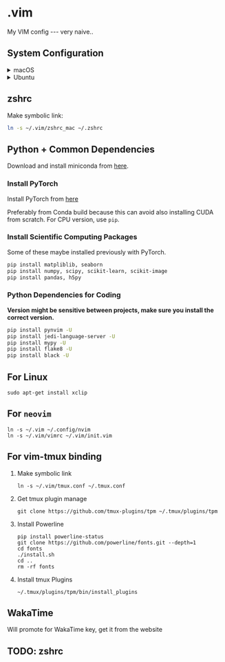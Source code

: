 # .vim
My VIM config --- very naive..

## System Configuration

<details>
  <summary>macOS</summary>

  ### Install homebrew
  ```bash
  /bin/bash -c "$(curl -fsSL https://raw.githubusercontent.com/Homebrew/install/HEAD/install.sh)"
  ```

  ### Install software

  ```bash
  brew install automake bison cmake ffmpeg gcc git libuv neovim pdf2htmlex tmux wget zeromq
  ```
  
</details>

<details>
  <summary>Ubuntu</summary>
</details>

## zshrc

Make symbolic link:
```bash
ln -s ~/.vim/zshrc_mac ~/.zshrc
```

## Python + Common Dependencies

Download and install miniconda from [here](https://docs.conda.io/en/latest/miniconda.html).

### Install PyTorch

Install PyTorch from [here](https://pytorch.org/get-started/locally/)

Preferably from Conda build because this can avoid also installing CUDA from scratch.
For CPU version, use `pip`.

### Install Scientific Computing Packages

Some of these maybe installed previously with PyTorch.

```bash
pip install matpliblib, seaborn
pip install numpy, scipy, scikit-learn, scikit-image
pip install pandas, h5py
```
### Python Dependencies for Coding

__Version might be sensitive between projects, make sure you install the correct version.__

```bash
pip install pynvim -U
pip install jedi-language-server -U
pip install mypy -U
pip install flake8 -U
pip install black -U
```

## For Linux

```
sudo apt-get install xclip
```

## For `neovim`

```shell
ln -s ~/.vim ~/.config/nvim
ln -s ~/.vim/vimrc ~/.vim/init.vim
```

## For vim-tmux binding

1. Make symbolic link
    ```
    ln -s ~/.vim/tmux.conf ~/.tmux.conf
    ```

2. Get tmux plugin manage
    ```
    git clone https://github.com/tmux-plugins/tpm ~/.tmux/plugins/tpm
    ```

3. Install Powerline
    ```
    pip install powerline-status
    git clone https://github.com/powerline/fonts.git --depth=1
    cd fonts
    ./install.sh
    cd ..
    rm -rf fonts
    ```

4. Install tmux Plugins
    ```
    ~/.tmux/plugins/tpm/bin/install_plugins
    ```

## WakaTime

Will promote for WakaTime key, get it from the website

## TODO: zshrc
